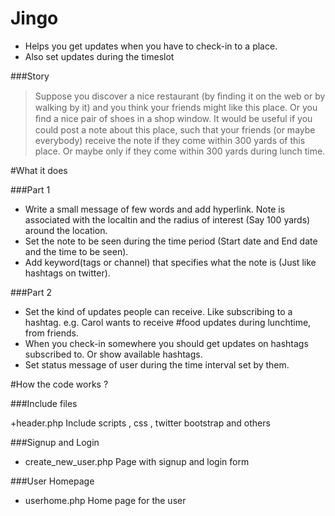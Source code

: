 # Jingo

+ Helps you get updates when you have to check-in to a place. 
+ Also set updates during the timeslot


###Story

> Suppose you discover a nice restaurant (by ﬁnding it on the web or by walking by it) and you think your friends might like this place. Or you ﬁnd a nice pair of shoes in a shop window. It would be useful if you could post a note about this place, such that your friends (or maybe everybody) receive the note if they come within 300 yards of this place. Or maybe only if they come within 300 yards during lunch time.

#What it does


###Part 1

+ Write a small message of few words and add hyperlink.
 Note is associated with the localtin and the radius of interest (Say 100 yards) around the location.
+ Set the note to be seen during the time period (Start date and End date and the time to be seen).
+ Add keyword(tags or channel) that specifies what the note is (Just like hashtags on twitter).


###Part 2
+ Set the kind of updates people can receive. Like subscribing to a hashtag.
  e.g. Carol wants to receive #food updates during lunchtime, from friends.
+ When you check-in somewhere you should get updates on hashtags subscribed to. Or show available hashtags.
+ Set status message of user during the time interval set by them.


#How the code works ?

###Include files

+header.php
Include scripts , css , twitter bootstrap and others

###Signup and Login

+ create_new_user.php
Page with signup and login form

###User Homepage

+ userhome.php
Home page for the user